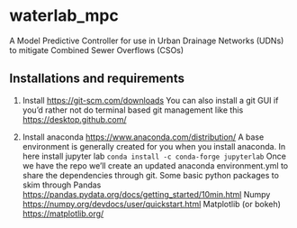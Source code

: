 # waterlab_mpc
A Model Predictive Controller for use in Urban Drainage Networks (UDNs) to mitigate  Combined Sewer Overflows (CSOs)

## Installations and requirements
1) Install https://git-scm.com/downloads
	You can also install a git GUI if you’d rather not do terminal based git management like this https://desktop.github.com/

2) Install anaconda https://www.anaconda.com/distribution/
	A base environment is generally created for you when you install anaconda.
	In here install jupyter lab 
	`conda install -c conda-forge jupyterlab`
	Once we have the repo we’ll create an updated anaconda environment.yml to share the dependencies through git.
	Some basic python packages to skim through
	Pandas https://pandas.pydata.org/docs/getting_started/10min.html
	Numpy https://numpy.org/devdocs/user/quickstart.html
	Matplotlib (or bokeh) https://matplotlib.org/
